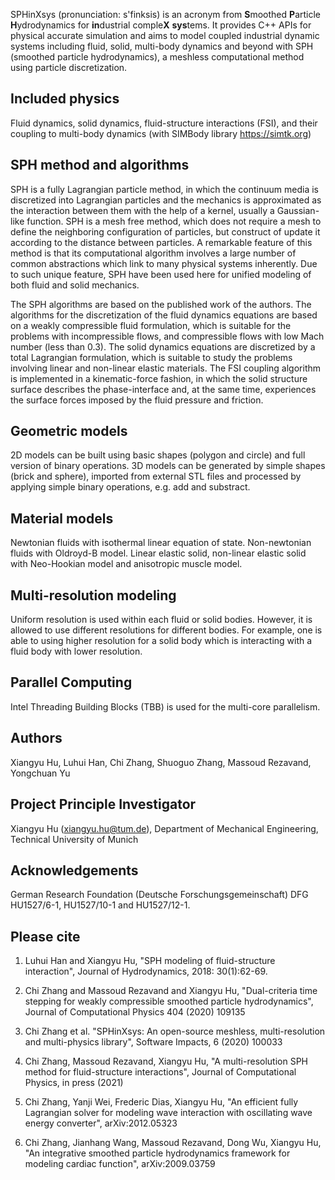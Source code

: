 SPHinXsys (pronunciation: s'finksis)
is an acronym from <b>S</b>moothed <b>P</b>article
<b>H</b>ydrodynamics for <b>in</b>dustrial comple<b>X</b> <b>sys</b>tems.
It provides C++ APIs for physical accurate simulation and aims to model coupled
industrial dynamic systems including fluid, solid, multi-body dynamics and
beyond with SPH (smoothed particle hydrodynamics),
a meshless computational method using particle discretization.

Included physics
-----------------
Fluid dynamics, solid dynamics, fluid-structure interactions (FSI), 
and their coupling to multi-body dynamics (with SIMBody library https://simtk.org) 

SPH method and algorithms
-----------------
SPH is a fully Lagrangian particle method, 
in which the continuum media is discretized into Lagrangian particles
and the mechanics is approximated as the interaction between them
with the help of a kernel, usually a Gaussian-like function. 
SPH is a mesh free method, which does not require a mesh to define 
the neighboring configuration of particles, 
but construct of update it according to the distance between particles.
A remarkable feature of this method is that its computational algorithm 
involves a large number of common abstractions 
which link to many physical systems inherently. 
Due to such unique feature, 
SPH have been used here for unified modeling of both fluid and solid mechanics. 

The SPH algorithms are based on the published work of the  authors.
The algorithms for the discretization of the fluid dynamics equations 
are based on a weakly compressible fluid formulation, 
which is suitable for the problems with incompressible flows, 
and compressible flows with low Mach number (less than 0.3).
The solid dynamics equations are discretized by a total Lagrangian formulation,
which is suitable to study the problems involving linear and non-linear elastic materials.
The FSI coupling algorithm is  implemented in a kinematic-force fashion, 
in which the solid structure surface describes the phase-interface and, 
at the same time, experiences the surface forces imposed 
by the fluid pressure and friction.
 
Geometric models
-----------------
2D models can be built using basic shapes (polygon and circle) and full version of binary operations. 
3D models can be generated by simple shapes (brick and sphere),
imported from external STL files and processed by applying simple binary operations, e.g. add and substract.  

Material models
-----------------
Newtonian fluids with isothermal linear equation of state. Non-newtonian fluids with Oldroyd-B model.
Linear elastic solid, non-linear elastic solid with Neo-Hookian model and anisotropic muscle model.

Multi-resolution modeling
-----------------
Uniform resolution is used within each fluid or solid bodies.
However, it is allowed to use different resolutions for different bodies.
For example, one is able to using higher resolution for a solid body 
which is interacting with a fluid body with lower resolution. 

Parallel Computing
-----------------
Intel Threading Building Blocks (TBB) is used for the multi-core parallelism.

Authors
-----------------
Xiangyu Hu, Luhui Han, Chi Zhang, Shuoguo Zhang, Massoud Rezavand, Yongchuan Yu

Project Principle Investigator
-----------------
Xiangyu Hu (xiangyu.hu@tum.de), Department of Mechanical Engineering, 
Technical University of Munich

Acknowledgements
-----------------
German Research Foundation (Deutsche Forschungsgemeinschaft) DFG HU1527/6-1, HU1527/10-1 and HU1527/12-1.

Please cite
-----------------
1. Luhui Han and Xiangyu Hu, 
"SPH modeling of fluid-structure interaction", 
Journal of Hydrodynamics, 2018: 30(1):62-69.

2. Chi Zhang and Massoud Rezavand and Xiangyu Hu, 
"Dual-criteria time stepping for weakly compressible smoothed particle hydrodynamics", 
Journal of Computational Physics 404 (2020) 109135

3. Chi Zhang et al. 
"SPHinXsys: An open-source meshless, multi-resolution and multi-physics library",
Software Impacts, 6 (2020) 100033

4. Chi Zhang, Massoud Rezavand, Xiangyu Hu,
"A multi-resolution SPH method for fluid-structure interactions",
Journal of Computational Physics, in press (2021)

5. Chi Zhang, Yanji Wei, Frederic Dias, Xiangyu Hu,
"An efficient fully Lagrangian solver for modeling wave interaction with oscillating wave energy converter",
arXiv:2012.05323

6. Chi Zhang, Jianhang Wang, Massoud Rezavand, Dong Wu, Xiangyu Hu,
"An integrative smoothed particle hydrodynamics framework for modeling cardiac function",
 arXiv:2009.03759

